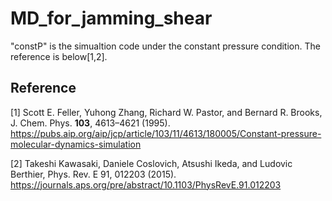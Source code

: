 # MD_for_jamming_shear

"constP" is the simualtion code under the constant pressure condition. The reference is below[1,2].

## Reference
[1] Scott E. Feller, Yuhong Zhang, Richard W. Pastor, and Bernard R. Brooks, J. Chem. Phys. **103**, 4613–4621 (1995). https://pubs.aip.org/aip/jcp/article/103/11/4613/180005/Constant-pressure-molecular-dynamics-simulation

[2] Takeshi Kawasaki, Daniele Coslovich, Atsushi Ikeda, and Ludovic Berthier, Phys. Rev. E 91, 012203 (2015). https://journals.aps.org/pre/abstract/10.1103/PhysRevE.91.012203
